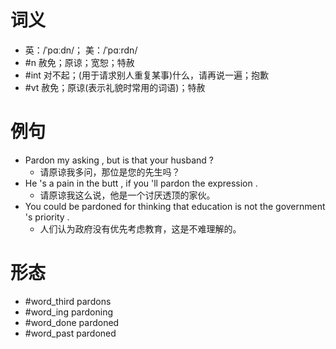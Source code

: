 # 词义
- 英：/ˈpɑːdn/； 美：/ˈpɑːrdn/
- #n 赦免；原谅；宽恕；特赦
- #int 对不起；(用于请求别人重复某事)什么，请再说一遍；抱歉
- #vt 赦免；原谅(表示礼貌时常用的词语)；特赦
# 例句
- Pardon my asking , but is that your husband ?
	- 请原谅我多问，那位是您的先生吗？
- He 's a pain in the butt , if you 'll pardon the expression .
	- 请原谅我这么说，他是一个讨厌透顶的家伙。
- You could be pardoned for thinking that education is not the government 's priority .
	- 人们认为政府没有优先考虑教育，这是不难理解的。
# 形态
- #word_third pardons
- #word_ing pardoning
- #word_done pardoned
- #word_past pardoned
